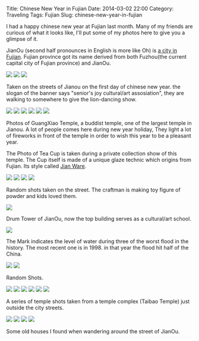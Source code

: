 Title: Chinese New Year in Fujian
Date: 2014-03-02 22:00
Category: Traveling
Tags: Fujian
Slug: chinese-new-year-in-fujian 

I had a happy chinese new year at Fujian last month. Many of my friends are curious of what it looks like, I'll put some of my photos here to give you a glimpse of it.

JianOu (second half pronounces in English is more like Oh) is [a city in Fujian](http://en.wikipedia.org/wiki/Jianou). Fujian province got its name derived from both Fuzhou(the current capital city of Fujian province) and JianOu.

![](images/travel/chinese-new-year-in-fujian/R0011528.JPG)
![](images/travel/chinese-new-year-in-fujian/R0011532.JPG)
![](images/travel/chinese-new-year-in-fujian/R0011533.JPG)

Taken on the streets of Jianou on the first day of chinese new year. the slogan of the banner says "senior's joy cultural/art assosiation", they are walking to somewhere to give the lion-dancing show.

![](images/travel/chinese-new-year-in-fujian/R0011534.JPG)
![](images/travel/chinese-new-year-in-fujian/R0011539.JPG)
![](images/travel/chinese-new-year-in-fujian/R0011540.JPG)
![](images/travel/chinese-new-year-in-fujian/R0011541.JPG)
![](images/travel/chinese-new-year-in-fujian/R0011542.JPG)
![](images/travel/chinese-new-year-in-fujian/R0011543.JPG)

Photos of GuangXiao Temple, a buddist temple, one of the largest temple in Jianou. A lot of people comes here during new year holiday, They light a lot of fireworks in front of the temple in order to wish this year to be a pleasant year.

The Photo of Tea Cup is taken during a private collection show of this temple. The Cup itself is made of a unique glaze technic which origins from Fujian. Its style called [Jian Ware](http://en.wikipedia.org/wiki/Jian_ware#Jian_tea_wares). 

![](images/travel/chinese-new-year-in-fujian/R0011544.JPG)
![](images/travel/chinese-new-year-in-fujian/R0011545.JPG)
![](images/travel/chinese-new-year-in-fujian/R0011546.JPG)
![](images/travel/chinese-new-year-in-fujian/R0011547.JPG)

Random shots taken on the street. The craftman is making toy figure of powder and kids loved them.

![](images/travel/chinese-new-year-in-fujian/R0011548.JPG)

Drum Tower of JianOu, now the top building serves as a cultural/art school.

![](images/travel/chinese-new-year-in-fujian/R0011549.JPG)

The Mark indicates the level of water during three of the worst flood in the history. The most recent one is in 1998. in that year the flood hit half of the China.

![](images/travel/chinese-new-year-in-fujian/R0011553.JPG)
![](images/travel/chinese-new-year-in-fujian/R0011559.JPG)

Random Shots.

![](images/travel/chinese-new-year-in-fujian/R0011571.JPG)
![](images/travel/chinese-new-year-in-fujian/R0011572.JPG)
![](images/travel/chinese-new-year-in-fujian/R0011584.JPG)
![](images/travel/chinese-new-year-in-fujian/R0011594.JPG)
![](images/travel/chinese-new-year-in-fujian/R0011596.JPG)
![](images/travel/chinese-new-year-in-fujian/R0011597.JPG)

A series of temple shots taken from a temple complex (Taibao Temple) just outside the city streets.

![](images/travel/chinese-new-year-in-fujian/R0011600.JPG)
![](images/travel/chinese-new-year-in-fujian/R0011602.JPG)
![](images/travel/chinese-new-year-in-fujian/R0011603.JPG)
![](images/travel/chinese-new-year-in-fujian/R0011604.JPG)

Some old houses I found when wandering around the street of JianOu.
